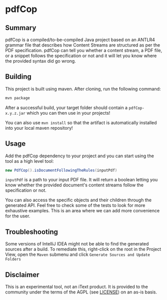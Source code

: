# pdfCop

## Summary

pdfCop is a compiled/to-be-compiled Java project based on an ANTLR4 grammar file that describes how Content Streams are structured as per the PDF specification. pdfCop can tell you whether a content stream, a PDF file, or a snippet follows the specification or not and it will let you know where the provided syntax did go wrong.

## Building

This project is built using maven. After cloning, run the following command:

```bash
mvn package
```

After a successful build, your target folder should contain a `pdfCop-x.y.z.jar` which you can then use in your projects!

You can also use `mvn install` so that the artifact is automatically installed into your local maven repository!


## Usage

Add the pdfCop dependency to your project and you can start using the tool as a high level tool:

```java
new PdfCop().isDocumentFollowingTheRules(inputPdf)
```

`inputPdf` is a path to your input PDF file. It will return a boolean letting you know whether the provided document's content streams follow the specification or not.

You can also access the specific objects and their children through the generated API. Feel free to check some of the tests to look for more exhaustive examples. This is an area where we can add more convenience for the user.


## Troubleshooting

Some versions of IntelliJ IDEA might not be able to find the generated sources after a build. To remediate this, right-click on the root in the Project View, open the `Maven` submenu and click `Generate Sources and Update Folders`


## Disclaimer

This is an experimental tool, not an iText product. It is provided to the
community under the terms of the AGPL (see [LICENSE](LICENSE.md)) on an as-is
basis.